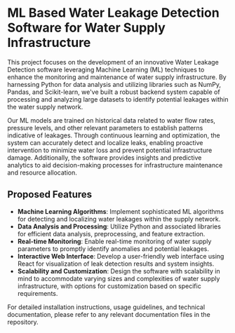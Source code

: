 # ML Based Water Leakage Detection Software for Water Supply Infrastructure

This project focuses on the development of an innovative Water Leakage Detection software leveraging Machine Learning (ML) techniques to enhance the monitoring and maintenance of water supply infrastructure. By harnessing Python for data analysis and utilizing libraries such as NumPy, Pandas, and Scikit-learn, we've built a robust backend system capable of processing and analyzing large datasets to identify potential leakages within the water supply network.

Our ML models are trained on historical data related to water flow rates, pressure levels, and other relevant parameters to establish patterns indicative of leakages. Through continuous learning and optimization, the system can accurately detect and localize leaks, enabling proactive intervention to minimize water loss and prevent potential infrastructure damage. Additionally, the software provides insights and predictive analytics to aid decision-making processes for infrastructure maintenance and resource allocation.

## Proposed Features

- **Machine Learning Algorithms**: Implement sophisticated ML algorithms for detecting and localizing water leakages within the supply network.
- **Data Analysis and Processing**: Utilize Python and associated libraries for efficient data analysis, preprocessing, and feature extraction.
- **Real-time Monitoring**: Enable real-time monitoring of water supply parameters to promptly identify anomalies and potential leakages.
- **Interactive Web Interface**: Develop a user-friendly web interface using React for visualization of leak detection results and system insights.
- **Scalability and Customization**: Design the software with scalability in mind to accommodate varying sizes and complexities of water supply infrastructure, with options for customization based on specific requirements.

For detailed installation instructions, usage guidelines, and technical documentation, please refer to any relevant documentation files in the repository.
